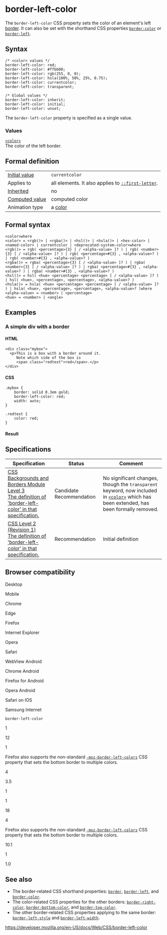 # border-left-color

The `border-left-color` CSS property sets the color of an element's left [border](border). It can also be set with the shorthand CSS properties [`border-color`](border-color) or [`border-left`](border-left).

## Syntax

    /* <color> values */
    border-left-color: red;
    border-left-color: #ffbb00;
    border-left-color: rgb(255, 0, 0);
    border-left-color: hsla(100%, 50%, 25%, 0.75);
    border-left-color: currentcolor;
    border-left-color: transparent;

    /* Global values */
    border-left-color: inherit;
    border-left-color: initial;
    border-left-color: unset;

The `border-left-color` property is specified as a single value.

### Values

[`<color>`](color_value)  
The color of the left border.

## Formal definition

<table><tbody><tr class="odd"><td><a href="initial_value">Initial value</a></td><td><code>currentcolor</code></td></tr><tr class="even"><td>Applies to</td><td>all elements. It also applies to <a href="::first-letter"><code>::first-letter</code></a>.</td></tr><tr class="odd"><td><a href="inheritance">Inherited</a></td><td>no</td></tr><tr class="even"><td><a href="computed_value">Computed value</a></td><td>computed color</td></tr><tr class="odd"><td>Animation type</td><td>a <a href="color_value#interpolation">color</a></td></tr></tbody></table>

## Formal syntax

    <color>where
    <color> = <rgb()> | <rgba()> | <hsl()> | <hsla()> | <hex-color> | <named-color> | currentcolor | <deprecated-system-color>where
    <rgb()> = rgb( <percentage>{3} [ / <alpha-value> ]? ) | rgb( <number>{3} [ / <alpha-value> ]? ) | rgb( <percentage>#{3} , <alpha-value>? ) | rgb( <number>#{3} , <alpha-value>? )
    <rgba()> = rgba( <percentage>{3} [ / <alpha-value> ]? ) | rgba( <number>{3} [ / <alpha-value> ]? ) | rgba( <percentage>#{3} , <alpha-value>? ) | rgba( <number>#{3} , <alpha-value>? )
    <hsl()> = hsl( <hue> <percentage> <percentage> [ / <alpha-value> ]? ) | hsl( <hue>, <percentage>, <percentage>, <alpha-value>? )
    <hsla()> = hsla( <hue> <percentage> <percentage> [ / <alpha-value> ]? ) | hsla( <hue>, <percentage>, <percentage>, <alpha-value>? )where
    <alpha-value> = <number> | <percentage>
    <hue> = <number> | <angle>

## Examples

### A simple div with a border

#### HTML

    <div class="mybox">
      <p>This is a box with a border around it.
         Note which side of the box is
         <span class="redtext">red</span>.</p>
    </div>

#### CSS

    .mybox {
        border: solid 0.3em gold;
        border-left-color: red;
        width: auto;
    }

    .redtext {
        color: red;
    }

#### Result

## Specifications

<table><thead><tr class="header"><th>Specification</th><th>Status</th><th>Comment</th></tr></thead><tbody><tr class="odd"><td><a href="https://drafts.csswg.org/css-backgrounds-3/#propdef-border-left-color">CSS Backgrounds and Borders Module Level 3<br />
<span class="small">The definition of 'border-left-color' in that specification.</span></a></td><td><span class="spec-cr">Candidate Recommendation</span></td><td>No significant changes, though the <code>transparent</code> keyword, now included in <a href="color_value"><code>&lt;color&gt;</code></a> which has been extended, has been formally removed.</td></tr><tr class="even"><td><a href="https://www.w3.org/TR/CSS2/box.html#propdef-border-left-color">CSS Level 2 (Revision 1)<br />
<span class="small">The definition of 'border-left-color' in that specification.</span></a></td><td><span class="spec-rec">Recommendation</span></td><td>Initial definition</td></tr></tbody></table>

## Browser compatibility

Desktop

Mobile

Chrome

Edge

Firefox

Internet Explorer

Opera

Safari

WebView Android

Chrome Android

Firefox for Android

Opera Android

Safari on IOS

Samsung Internet

`border-left-color`

1

12

1

Firefox also supports the non-standard [`-moz-border-left-colors`](https://developer.mozilla.org/docs/Web/CSS/-moz-border-left-colors) CSS property that sets the bottom border to multiple colors.

4

3.5

1

1

18

4

Firefox also supports the non-standard [`-moz-border-left-colors`](https://developer.mozilla.org/docs/Web/CSS/-moz-border-left-colors) CSS property that sets the bottom border to multiple colors.

10.1

1

1.0

## See also

- The border-related CSS shorthand properties: [`border`](border), [`border-left`](border-left), and [`border-color`](border-color).
- The color-related CSS properties for the other borders: [`border-right-color`](border-right-color), [`border-bottom-color`](border-bottom-color), and [`border-top-color`](border-top-color).
- The other border-related CSS properties applying to the same border: [`border-left-style`](border-left-style) and [`border-left-width`](border-left-width).

<a href="https://developer.mozilla.org/en-US/docs/Web/CSS/border-left-color" class="_attribution-link">https://developer.mozilla.org/en-US/docs/Web/CSS/border-left-color</a>
